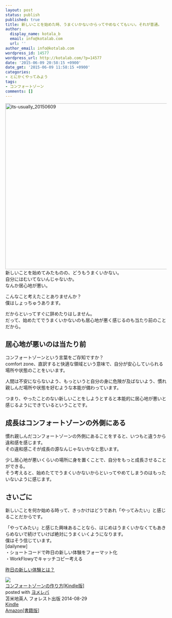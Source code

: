 ```yaml
---
layout: post
status: publish
published: true
title: 新しいことを始めた時、うまくいかないからってやめなくてもいい。それが普通。
author:
  display_name: kotala_b
  email: info@kotalab.com
  url: ''
author_email: info@kotalab.com
wordpress_id: 14577
wordpress_url: http://kotalab.com/?p=14577
date: '2015-06-09 20:58:15 +0900'
date_gmt: '2015-06-09 11:58:15 +0900'
categories:
- とにかくやってみよう
tags:
- コンフォートゾーン
comments: []
---
```

<p><img src="http://kotalab.com/wp-content/uploads/2015/06/its-usually_20150609-780x517.jpg" alt="its-usually_20150609" width="780" height="517" class="aligncenter size-large wp-image-14580" /><br />
新しいことを始めてみたものの、どうもうまくいかない。<br />
自分にはむいてないんじゃないか。<br />
なんか居心地が悪い。</p>
<p>こんなこと考えたことありませんか？<br />
僕はしょっちゅうあります。</p>
<p>だからといってすぐに辞めたりはしません。<br />
だって、始めたてでうまくいかないのも居心地が悪く感じるのも当たり前のことだから。<br />
<!--more--></p>
<h2>居心地が悪いのは当たり前</h2>
<p>コンフォートゾーンという言葉をご存知ですか？<br />
comfort zone、直訳すると快適な領域という意味で、自分が安心していられる場所や状態のことをいいます。</p>
<p>人間は不安にならないよう、もっというと自分の身に危険が及ばないよう、慣れ親しんだ場所や状態を好むような本能が備わっています。</p>
<p>つまり、やったことのない新しいことをしようとすると本能的に居心地が悪いと感じるようにできているということです。</p>
<h2>成長はコンフォートゾーンの外側にある</h2>
<p>慣れ親しんだコンフォートゾーンの外側にあることをすると、いつもと違うから違和感を感じます。<br />
その違和感こそが成長の源なんじゃないかなと思います。</p>
<p>少し居心地が悪いくらいの場所に身を置くことで、自分をもっと成長させることができる。<br />
そう考えると、始めたてでうまくいかないからといってやめてしまうのはもったいないように感じます。</p>
<h2>さいごに</h2>
<p>新しいことを何か始める時って、きっかけはどうであれ「やってみたい」と感じることだからです。</p>
<p>「やってみたい」と感じた興味あることなら、はじめはうまくいかなくてもあきらめないで続けていけば絶対にうまくいくようになります。<br />
僕はそう信じています。<br />
[dailynew]<br />
・ショートコードで昨日の新しい体験をフォーマット化<br />
・WorkFlowyでキャッチコピー考える</p>
<p><a href="http://kotalab.com/lets-start-1day1new" title="昨日の新しい体験とは？">昨日の新しい体験とは？</a></p>
<div class="clear"></div>
<div class="booklink-box">
<div class="booklink-image"><a href="http://www.amazon.co.jp/exec/obidos/asin/B00MY68CV2/same-22/" rel="nofollow" target="_blank"><img src="http://ecx.images-amazon.com/images/I/61b6fHAir0L._SL160_.jpg" style="border: none;" /></a></div>
<div class="booklink-info">
<div class="booklink-name"><a href="http://www.amazon.co.jp/exec/obidos/asin/B00MY68CV2/same-22/" rel="nofollow" target="_blank">コンフォートゾーンの作り方[Kindle版]</a>
<div class="booklink-powered-date">posted with <a href="http://yomereba.com" rel="nofollow" target="_blank">ヨメレバ</a></div>
</div>
<div class="booklink-detail">苫米地英人 フォレスト出版 2014-08-29    </div>
<div class="booklink-link2">
<div class="shoplinkkindle"><a href="http://www.amazon.co.jp/exec/obidos/ASIN/B00MY68CV2/same-22/" rel="nofollow" target="_blank">Kindle</a></div>
<div class="shoplinkamazon"><a href="http://www.amazon.co.jp/exec/obidos/ASIN/4894514133/same-22/" rel="nofollow" target="_blank">Amazon[書籍版]</a></div>
</p></div>
</div>
<div class="booklink-footer"></div>
</div>
